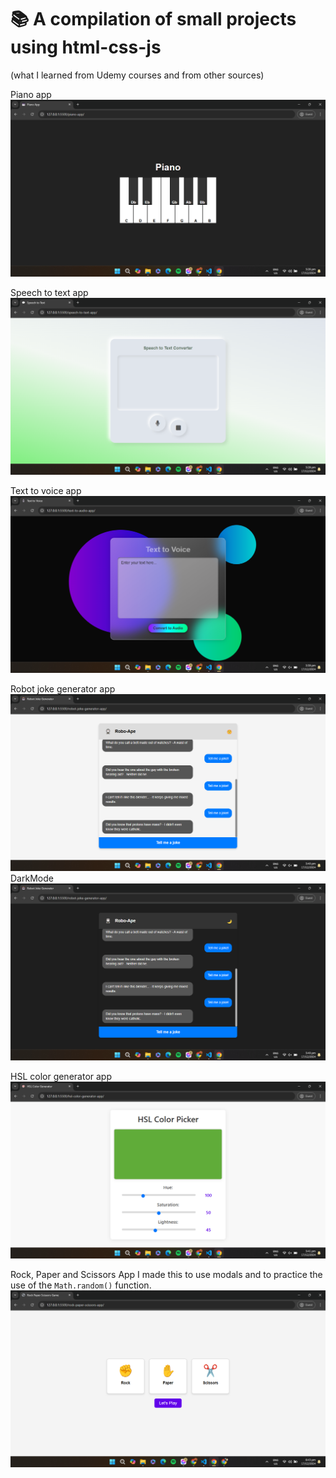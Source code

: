 # 📚 A compilation of small projects using html-css-js 
(what I learned from Udemy courses and from other sources)

Piano app
![piano-app ](https://github.com/max31337/html-css-js/blob/main/project-images/piano-app.png?raw=true)

Speech to text app
![speech-to-text-app ](https://github.com/max31337/html-css-js/blob/main/project-images/speech-to-text-app.png?raw=true)

Text to voice app
![text-to-voice-app ](https://github.com/max31337/html-css-js/blob/main/project-images/text-to-voice-app.png?raw=true)

Robot joke generator app
![robot-joke-generator-app ](https://github.com/max31337/html-css-js/blob/main/project-images/robot-joke-generator-app.png?raw=true)
DarkMode
![robot-joke-generator(dark-mode)-app ](https://github.com/max31337/html-css-js/blob/main/project-images/robot-joke-generator(dark-mode)-app.png?raw=true)

HSL color generator app
![hsl-color-generator-app ](https://github.com/max31337/html-css-js/blob/main/project-images/hsl-color-generator-app.png?raw=true)

Rock, Paper and Scissors App
I made this to use modals and to practice the use of the `Math.random()` function.
![rock-paper-scissors-app ](https://github.com/max31337/html-css-js/blob/main/project-images/rock-paper-scissors-app.png?raw=true)
